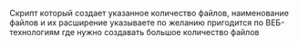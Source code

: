 Скрипт который создает указанное количество файлов, наименование файлов и их расширение указываете по желанию
пригодится по ВЕБ-технологиям где нужно создавать большое количество файлов
